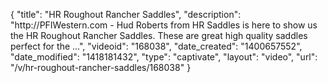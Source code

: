 {
    "title": "HR Roughout Rancher Saddles",
    "description": "http:\/\/PFIWestern.com - Hud Roberts from HR Saddles is here to show us the HR Roughout Rancher Saddles. These are great high quality saddles perfect for the ...",
    "videoid": "168038",
    "date_created": "1400657552",
    "date_modified": "1418181432",
    "type": "captivate",
    "layout": "video",
    "url": "\/v\/hr-roughout-rancher-saddles\/168038"
}